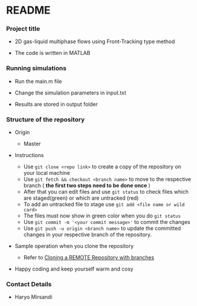 # README #

### Project title ###

* 2D gas-liquid multiphase flows using Front-Tracking type method

* The code is written in MATLAB

### Running simulations ###

* Run the main.m file

* Change the simulation parameters in input.txt

* Results are stored in output folder

### Structure of the repository

- Origin
    * Master

- Instructions
    * Use `git clone <repo link>` to create a copy of the repository on your local machine
    * Use `git fetch && checkout <branch name>` to move to the respective branch ( __the first two steps need to be done once__ )
    * After that you can edit files and use `git status` to check files which are staged(green) or which are untracked (red)
    * To add an untracked file to stage use `git add <file name or wild card>`
    * The files must now show in green color when you do `git status`
    * Use `git commit -m '<your commit message>'` to commit the changes
    * Use `git push -u origin <branch name>` to update the committed changes in your respective branch of the repository.


- Sample operation when you clone the repository
    * Refer to [Cloning a REMOTE Repository with branches](http://stackoverflow.com/questions/67699/clone-all-remote-branches-with-git)
- Happy coding and keep yourself warm and cosy


### Contact Details ###

* Haryo Mirsandi